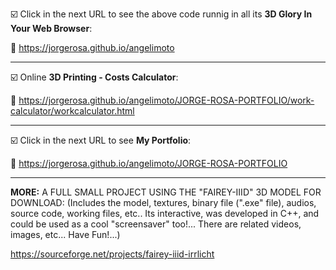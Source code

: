 :ballot_box_with_check: Click in the next URL to see the above code runnig in all its **3D Glory In Your Web Browser**:

 :open_file_folder: https://jorgerosa.github.io/angelimoto

<hr>

:ballot_box_with_check: Online **3D Printing - Costs Calculator**:

 :open_file_folder: https://jorgerosa.github.io/angelimoto/JORGE-ROSA-PORTFOLIO/work-calculator/workcalculator.html

<hr>

:ballot_box_with_check: Click in the next URL to see **My Portfolio**:

 :open_file_folder: https://jorgerosa.github.io/angelimoto/JORGE-ROSA-PORTFOLIO

<hr>

**MORE:** A FULL SMALL PROJECT USING THE "FAIREY-IIID" 3D MODEL FOR DOWNLOAD: (Includes the model, textures, binary file (".exe" file), audios, source code, working files, etc.. Its interactive, was developed in C++, and could be used as a cool "screensaver" too!... There are related videos, images, etc... Have Fun!...)

https://sourceforge.net/projects/fairey-iiid-irrlicht


